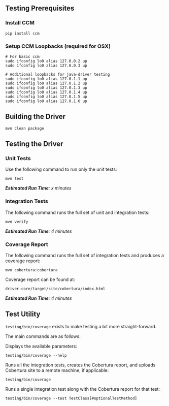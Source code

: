 ## Testing Prerequisites

### Install CCM

    pip install ccm

### Setup CCM Loopbacks (required for OSX)

    # For basic ccm
    sudo ifconfig lo0 alias 127.0.0.2 up
    sudo ifconfig lo0 alias 127.0.0.3 up

    # Additional loopbacks for java-driver testing
    sudo ifconfig lo0 alias 127.0.1.1 up
    sudo ifconfig lo0 alias 127.0.1.2 up
    sudo ifconfig lo0 alias 127.0.1.3 up
    sudo ifconfig lo0 alias 127.0.1.4 up
    sudo ifconfig lo0 alias 127.0.1.5 up
    sudo ifconfig lo0 alias 127.0.1.6 up



## Building the Driver

    mvn clean package



## Testing the Driver

### Unit Tests

Use the following command to run only the unit tests:

    mvn test

_**Estimated Run Time**: x minutes_

### Integration Tests

The following command runs the full set of unit and integration tests:

    mvn verify

_**Estimated Run Time**: 4 minutes_

### Coverage Report

The following command runs the full set of integration tests and produces a
coverage report:

    mvn cobertura:cobertura

Coverage report can be found at:

    driver-core/target/site/cobertura/index.html

_**Estimated Run Time**: 4 minutes_



## Test Utility

`testing/bin/coverage` exists to make testing a bit more straight-forward.

The main commands are as follows:

Displays the available parameters:

    testing/bin/coverage --help

Runs all the integration tests, creates the Cobertura report, and uploads Cobertura
site to a remote machine, if applicable:

    testing/bin/coverage

Runs a single integration test along with the Cobertura report for that test:

    testing/bin/coverage --test TestClass[#optionalTestMethod]
